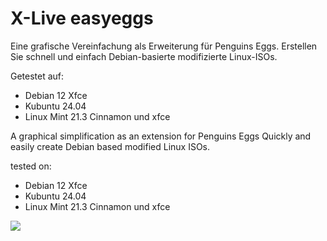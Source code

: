 # X-Live easyeggs


Eine grafische Vereinfachung als Erweiterung für Penguins Eggs. 
Erstellen Sie schnell und einfach Debian-basierte modifizierte Linux-ISOs.

Getestet auf:
- Debian 12 Xfce
- Kubuntu 24.04
- Linux Mint 21.3 Cinnamon und xfce 

A graphical simplification as an extension for Penguins Eggs
Quickly and easily create Debian based modified Linux ISOs.


tested on:
- Debian 12 Xfce
- Kubuntu 24.04
- Linux Mint 21.3 Cinnamon und xfce

![]('/easyeggs-view.png')

